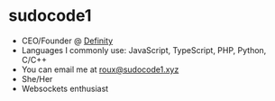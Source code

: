 # sudocode1
- CEO/Founder @ [Definity](https://github.com/definityteam)
- Languages I commonly use: JavaScript, TypeScript, PHP, Python, C/C++
- You can email me at roux@sudocode1.xyz
- She/Her
- Websockets enthusiast 
<!--
**sudocode1/sudocode1** is a ✨ _special_ ✨ repository because its `README.md` (this file) appears on your GitHub profile.

Here are some ideas to get you started:

- 🔭 I’m currently working on ...
- 🌱 I’m currently learning ...
- 👯 I’m looking to collaborate on ...
- 🤔 I’m looking for help with ...
- 💬 Ask me about ...
- 📫 How to reach me: ...
- 😄 Pronouns: ...
- ⚡ Fun fact: ...
-->
